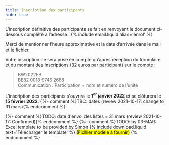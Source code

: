 ```yaml
---
title: Inscription des participants
hide: true
---
```

L’inscription définitive des participants se fait en renvoyant le document ci-dessous complété à l’adresse :
{% include email.liquid alias='enrol' %}

Merci de mentionner l’heure approximative et la date d’arrivée dans le mail et le fichier.

Votre inscription ne sera prise en compte qu’après réception du formulaire et du montant des inscriptions
(32 euros par participant) sur le compte :

> BW2022FB  
> BE82 0018 9746 2668  
> Communication : Participation + nom et numéro de l’unité

L’inscription des participants s'ouvrira le **1<sup>er</sup> janvier 2022** et se clôturera le **15 février 2022**. {%- comment %}TBC: dates (review 2021-10-17: change to 31 mars){% endcomment %}

{%- comment %}TODO: date d'envoi des listes = 31 mars (review 2021-10-17: Confirmed){% endcomment %}
{%- comment %}TODO: by 03-MAR: Excel template to be provided by Simon
{% include download.liquid text='Télécharger le template' %}
<mark>(Fichier modèle à fournir)</mark>
{% endcomment %}
